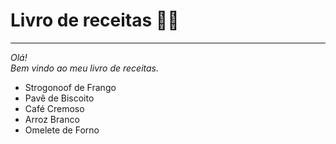 # Livro de receitas 👨‍🍳
----
_Olá! <br> Bem vindo ao meu livro de receitas._

 - Strogonoof de Frango
 - Pavê de Biscoito 
 - Café Cremoso
 - Arroz Branco
 - Omelete de Forno

